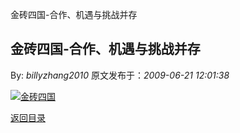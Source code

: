 金砖四国-合作、机遇与挑战并存
## 金砖四国-合作、机遇与挑战并存

By: *billyzhang2010* 原文发布于：*2009-06-21 12:01:38*

[![金砖四国](https&#58;//lpqaaa.bay.livefilestore.com/y1mN-MbzzlJRhGWJflHGiVGjNIKQfmDxiYTqoxsEt13RxcBk7shPgmXY6pn4uXFDSkvgIXaA8FFrn2W1N8mB1HaYJOIqpgz0nJorFb8lsmyCZTvSFanGiEqYR6bCbgHB0TxM7QM0_Dkh4Y0SRDKYDEY3Q/%E9%87%91%E7%A0%96%E5%9B%9B%E5%9B%BD_thumb[2].jpg)](https&#58;//lpqaaa.bay.livefilestore.com/y1mjfzBO4G5klNa5dMLIqu6lu7keQf5YuqlsHB0S0LyU6hgyaNUtRUpqsRFj87hCcaWsHDIgetnlAJYou6AglFnOxDtRFfJD_chGPn2w0pQB0sSlvWDsv4n8JW-94m4-xTIPOMUmhWGlAuvH0npXbiZPQ/%E9%87%91%E7%A0%96%E5%9B%9B%E5%9B%BD[4].jpg)

[返回目录](index.html)
